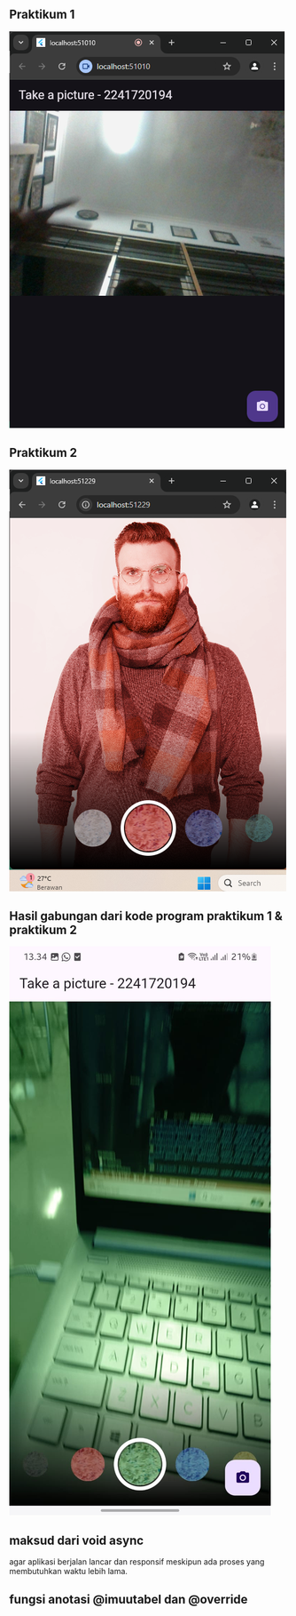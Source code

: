 ## Praktikum 1
![praktikum1](https://github.com/03Yuma/Jobsheet9_Mobile/blob/75b86f90b87fb25efc54ef0c92980ee2d1c9dbf9/image/praktikum1.png)
## Praktikum 2
![praktikum1](https://github.com/03Yuma/Jobsheet9_Mobile/blob/75b86f90b87fb25efc54ef0c92980ee2d1c9dbf9/image/praktikum2.png)

## Hasil gabungan dari kode program praktikum 1 & praktikum 2
![praktikum1](https://github.com/03Yuma/Jobsheet9_Mobile/blob/55747800b7876140acb07c805412179eec4cb78f/image/gabungan.jpg)

## maksud dari void async 
agar aplikasi berjalan lancar dan responsif meskipun ada proses yang membutuhkan waktu lebih lama.

## fungsi anotasi @imuutabel dan @override

